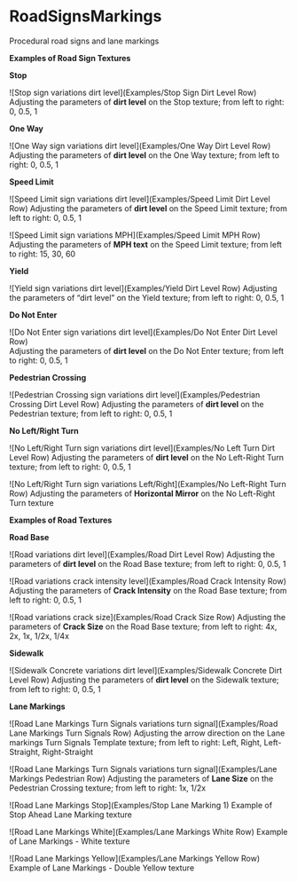 # RoadSignsMarkings
Procedural road signs and lane markings

**Examples of Road Sign Textures**

**Stop**


![Stop sign variations dirt level](Examples/Stop Sign Dirt Level Row)
Adjusting the parameters of **dirt level** on the Stop texture; from left to right: 0, 0.5, 1


**One Way**

![One Way sign variations dirt level](Examples/One Way Dirt Level Row)
Adjusting the parameters of **dirt level** on the One Way texture; from left to right: 0, 0.5, 1


**Speed Limit**


![Speed Limit sign variations dirt level](Examples/Speed Limit Dirt Level Row)
Adjusting the parameters of **dirt level** on the Speed Limit texture; from left to right: 0, 0.5, 1

![Speed Limit sign variations MPH](Examples/Speed Limit MPH Row)
Adjusting the parameters of **MPH text** on the Speed Limit texture; from left to right: 15, 30, 60


**Yield**


![Yield sign variations dirt level](Examples/Yield Dirt Level Row)
Adjusting the parameters of “dirt level” on the Yield texture; from left to right: 0, 0.5, 1	


**Do Not Enter**
	
	
![Do Not Enter sign variations dirt level](Examples/Do Not Enter Dirt Level Row)	
Adjusting the parameters of **dirt level** on the Do Not Enter texture; from left to right: 0, 0.5, 1


**Pedestrian Crossing**


![Pedestrian Crossing sign variations dirt level](Examples/Pedestrian Crossing Dirt Level Row)
Adjusting the parameters of **dirt level** on the Pedestrian texture; from left to right: 0, 0.5, 1


**No Left/Right Turn**


![No Left/Right Turn sign variations dirt level](Examples/No Left Turn Dirt Level Row)
Adjusting the parameters of **dirt level** on the No Left-Right Turn texture; from left to right: 0, 0.5, 1


![No Left/Right Turn sign variations Left/Right](Examples/No Left-Right Turn Row)
Adjusting the parameters of **Horizontal Mirror** on the No Left-Right Turn texture





**Examples of Road Textures**

**Road Base**


![Road variations dirt level](Examples/Road Dirt Level Row)
Adjusting the parameters of **dirt level** on the Road Base texture; from left to right: 0, 0.5, 1

![Road variations crack intensity level](Examples/Road Crack Intensity Row)
Adjusting the parameters of **Crack Intensity** on the Road Base texture; from left to right: 0, 0.5, 1

![Road variations crack size](Examples/Road Crack Size Row)
Adjusting the parameters of **Crack Size** on the Road Base texture; from left to right: 4x, 2x, 1x, 1/2x, 1/4x


**Sidewalk**


![Sidewalk Concrete variations dirt level](Examples/Sidewalk Concrete Dirt Level Row)
Adjusting the parameters of **dirt level** on the Sidewalk texture; from left to right: 0, 0.5, 1


**Lane Markings**


![Road Lane Markings Turn Signals variations turn signal](Examples/Road Lane Markings Turn Signals Row)
Adjusting the arrow direction on the Lane markings Turn Signals Template texture; from left to right: Left, Right, Left-Straight, Right-Straight

![Road Lane Markings Turn Signals variations turn signal](Examples/Lane Markings Pedestrian Row)
Adjusting the parameters of **Lane Size** on the Pedestrian Crossing texture; from left to right: 1x, 1/2x

![Road Lane Markings Stop](Examples/Stop Lane Marking 1)
Example of Stop Ahead Lane Marking texture

![Road Lane Markings White](Examples/Lane Markings White Row)
Example of Lane Markings - White texture

![Road Lane Markings Yellow](Examples/Lane Markings Yellow Row)
Example of Lane Markings - Double Yellow texture





